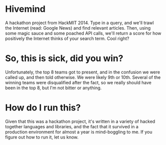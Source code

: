 # Hivemind

A hackathon project from HackMIT 2014. Type in a query, and we'll trawl the Internet (read: Google News) and find relevant articles. Then, using some magic sauce and some poached API calls, we'll return a score for how positively the Internet thinks of your search term. Cool right?

# So, this is sick, did you win?

Unfortunately, the top 8 teams got to present, and in the confusion we were called up, and then told otherwise. We were likely 9th or 10th. Several of the winning teams were disqualified after the fact, so we really should have been in the top 8, but I'm not bitter or anything.

# How do I run this?

Given that this was a hackathon project, it's written in a variety of hacked together languages and libraries, and the fact that it survived in a production environment for almost a year is mind-boggling to me. If you figure out how to run it, let us know.
